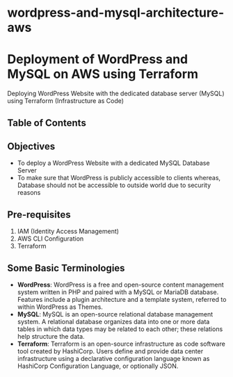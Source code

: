 # wordpress-and-mysql-architecture-aws
# Deployment of WordPress and MySQL on AWS using Terraform
Deploying WordPress Website with the dedicated database server (MySQL) using Terraform (Infrastructure as Code)

## Table of Contents


## Objectives
- To deploy a WordPress Website with a dedicated MySQL Database Server
- To make sure that WordPress is publicly accessible to clients whereas, Database should not be accessible to outside world due to security reasons

## Pre-requisites 
1. IAM (Identity Access Management)
2. AWS CLI Configuration
3. Terraform 

## Some Basic Terminologies 
- **WordPress**: WordPress is a free and open-source content management system written in PHP and paired with a MySQL or MariaDB database. Features include a plugin architecture and a template system, referred to within WordPress as Themes.
- **MySQL**: MySQL is an open-source relational database management system. A relational database organizes data into one or more data tables in which data types may be related to each other; these relations help structure the data.
- **Terraform**: Terraform is an open-source infrastructure as code software tool created by HashiCorp. Users define and provide data center infrastructure using a declarative configuration language known as HashiCorp Configuration Language, or optionally JSON.

